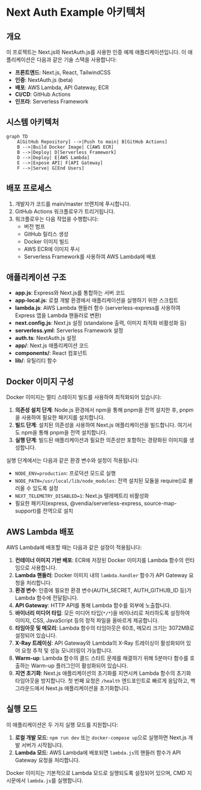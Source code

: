 # Next Auth Example 아키텍처

## 개요

이 프로젝트는 Next.js와 NextAuth.js를 사용한 인증 예제 애플리케이션입니다. 이 애플리케이션은 다음과 같은 기술 스택을 사용합니다:

- **프론트엔드**: Next.js, React, TailwindCSS
- **인증**: NextAuth.js (beta)
- **배포**: AWS Lambda, API Gateway, ECR
- **CI/CD**: GitHub Actions
- **인프라**: Serverless Framework

## 시스템 아키텍처

```mermaid
graph TD
    A[GitHub Repository] -->|Push to main| B[GitHub Actions]
    B -->|Build Docker Image| C[AWS ECR]
    B -->|Deploy| D[Serverless Framework]
    D -->|Deploy| E[AWS Lambda]
    E -->|Expose API| F[API Gateway]
    F -->|Serve| G[End Users]
```

## 배포 프로세스

1. 개발자가 코드를 main/master 브랜치에 푸시합니다.
2. GitHub Actions 워크플로우가 트리거됩니다.
3. 워크플로우는 다음 작업을 수행합니다:
   - 버전 범프
   - GitHub 릴리스 생성
   - Docker 이미지 빌드
   - AWS ECR에 이미지 푸시
   - Serverless Framework를 사용하여 AWS Lambda에 배포

## 애플리케이션 구조

- **app.js**: Express와 Next.js를 통합하는 서버 코드
- **app-local.js**: 로컬 개발 환경에서 애플리케이션을 실행하기 위한 스크립트
- **lambda.js**: AWS Lambda 핸들러 함수 (serverless-express를 사용하여 Express 앱을 Lambda 핸들러로 변환)
- **next.config.js**: Next.js 설정 (standalone 출력, 이미지 최적화 비활성화 등)
- **serverless.yml**: Serverless Framework 설정
- **auth.ts**: NextAuth.js 설정
- **app/**: Next.js 애플리케이션 코드
- **components/**: React 컴포넌트
- **lib/**: 유틸리티 함수

## Docker 이미지 구성

Docker 이미지는 멀티 스테이지 빌드를 사용하여 최적화되어 있습니다:

1. **의존성 설치 단계**: Node.js 환경에서 npm을 통해 pnpm을 전역 설치한 후, pnpm을 사용하여 필요한 패키지를 설치합니다.
2. **빌드 단계**: 설치된 의존성을 사용하여 Next.js 애플리케이션을 빌드합니다. 여기서도 npm을 통해 pnpm을 전역 설치합니다.
3. **실행 단계**: 빌드된 애플리케이션과 필요한 의존성만 포함하는 경량화된 이미지를 생성합니다.

실행 단계에서는 다음과 같은 환경 변수와 설정이 적용됩니다:
- `NODE_ENV=production`: 프로덕션 모드로 실행
- `NODE_PATH=/usr/local/lib/node_modules`: 전역 설치된 모듈을 require()로 불러올 수 있도록 설정
- `NEXT_TELEMETRY_DISABLED=1`: Next.js 텔레메트리 비활성화
- 필요한 패키지(express, @vendia/serverless-express, source-map-support)를 전역으로 설치

## AWS Lambda 배포

AWS Lambda에 배포할 때는 다음과 같은 설정이 적용됩니다:

1. **컨테이너 이미지 기반 배포**: ECR에 저장된 Docker 이미지를 Lambda 함수의 런타임으로 사용합니다.
2. **Lambda 핸들러**: Docker 이미지 내의 `lambda.handler` 함수가 API Gateway 요청을 처리합니다.
3. **환경 변수**: 인증에 필요한 환경 변수(AUTH_SECRET, AUTH_GITHUB_ID 등)가 Lambda 함수에 전달됩니다.
4. **API Gateway**: HTTP API를 통해 Lambda 함수를 외부에 노출합니다.
5. **바이너리 미디어 타입**: 모든 미디어 타입(`*/*`)을 바이너리로 처리하도록 설정하여 이미지, CSS, JavaScript 등의 정적 파일을 올바르게 제공합니다.
6. **타임아웃 및 메모리**: Lambda 함수의 타임아웃은 60초, 메모리 크기는 3072MB로 설정되어 있습니다.
7. **X-Ray 트레이싱**: API Gateway와 Lambda의 X-Ray 트레이싱이 활성화되어 있어 요청 추적 및 성능 모니터링이 가능합니다.
8. **Warm-up**: Lambda 함수의 콜드 스타트 문제를 해결하기 위해 5분마다 함수를 호출하는 Warm-up 플러그인이 활성화되어 있습니다.
9. **지연 초기화**: Next.js 애플리케이션의 초기화를 지연시켜 Lambda 함수의 초기화 타임아웃을 방지합니다. 첫 번째 요청은 `/health` 엔드포인트로 빠르게 응답하고, 백그라운드에서 Next.js 애플리케이션을 초기화합니다.

## 실행 모드

이 애플리케이션은 두 가지 실행 모드를 지원합니다:

1. **로컬 개발 모드**: `npm run dev` 또는 `docker-compose up`으로 실행하면 Next.js 개발 서버가 시작됩니다.
2. **Lambda 모드**: AWS Lambda에 배포되면 `lambda.js`의 핸들러 함수가 API Gateway 요청을 처리합니다.

Docker 이미지는 기본적으로 Lambda 모드로 실행되도록 설정되어 있으며, CMD 지시문에서 `lambda.js`를 실행합니다.
